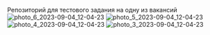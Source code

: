 Репозиторий для тестового задания на одну из вакансий
![photo_6_2023-09-04_12-04-23](https://github.com/Gagaved/tt_em/assets/75212647/854030f9-3972-4bc0-a6b3-b00f0d187d61)
![photo_5_2023-09-04_12-04-23](https://github.com/Gagaved/tt_em/assets/75212647/2c64b3ed-e318-455e-a300-bd82235f71bd)
![photo_4_2023-09-04_12-04-23](https://github.com/Gagaved/tt_em/assets/75212647/5138b187-8cb7-482e-b3b1-0a1356ca8cd4)
![photo_3_2023-09-04_12-04-23](https://github.com/Gagaved/tt_em/assets/75212647/05b57dc4-a2b5-4466-b42f-49660c0f5ccf)
